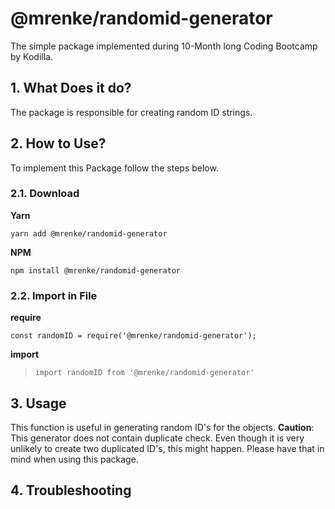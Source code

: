 # @mrenke/randomid-generator

The simple package implemented during 10-Month long Coding Bootcamp by Kodilla. 

## 1. What Does it do?
    
The package is responsible for creating random ID strings. 

## 2. How to Use? 
    
To implement this Package follow the steps below. 

### 2.1. **Download**

**Yarn**

`yarn add @mrenke/randomid-generator`

**NPM**   

`npm install @mrenke/randomid-generator`

### 2.2. **Import in File**

**require**

`const randomID = require('@mrenke/randomid-generator');`

**import**   

>`import randomID from '@mrenke/randomid-generator'`

## 3. Usage

This function is useful in generating random ID's for the objects.
**Caution**: This generator does not contain duplicate check.
Even though it is very unlikely to create two duplicated ID's, this might happen. 
Please have that in mind when using this package. 

## 4. Troubleshooting